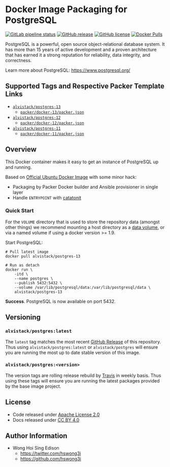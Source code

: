 # Docker Image Packaging for PostgreSQL

[![GitLab pipeline status](https://img.shields.io/gitlab/pipeline/alvistack/docker-postgres/master)](https://gitlab.com/alvistack/docker-postgres/-/pipelines)
[![GitHub release](https://img.shields.io/github/release/alvistack/docker-postgres.svg)](https://github.com/alvistack/docker-postgres/releases)
[![GitHub license](https://img.shields.io/github/license/alvistack/docker-postgres.svg)](https://github.com/alvistack/docker-postgres/blob/master/LICENSE)
[![Docker Pulls](https://img.shields.io/docker/pulls/alvistack/postgres-13.svg)](https://hub.docker.com/r/alvistack/postgres-13)

PostgreSQL is a powerful, open source object-relational database system. It has more than 15 years of active development and a proven architecture that has earned it a strong reputation for reliability, data integrity, and correctness.

Learn more about PostgreSQL: <https://www.postgresql.org/>

## Supported Tags and Respective Packer Template Links

  - [`alvistack/postgres-13`](https://hub.docker.com/r/alvistack/postgres-13)
      - [`packer/docker-13/packer.json`](https://github.com/alvistack/docker-postgres/blob/master/packer/docker-13/packer.json)
  - [`alvistack/postgres-12`](https://hub.docker.com/r/alvistack/postgres-12)
      - [`packer/docker-12/packer.json`](https://github.com/alvistack/docker-postgres/blob/master/packer/docker-12/packer.json)
  - [`alvistack/postgres-11`](https://hub.docker.com/r/alvistack/postgres-11)
      - [`packer/docker-11/packer.json`](https://github.com/alvistack/docker-postgres/blob/master/packer/docker-11/packer.json)

## Overview

This Docker container makes it easy to get an instance of PostgreSQL up and running.

Based on [Official Ubuntu Docker Image](https://hub.docker.com/_/ubuntu/) with some minor hack:

  - Packaging by Packer Docker builder and Ansible provisioner in single layer
  - Handle `ENTRYPOINT` with [catatonit](https://github.com/openSUSE/catatonit)

### Quick Start

For the `VOLUME` directory that is used to store the repository data (amongst other things) we recommend mounting a host directory as a [data volume](https://docs.docker.com/engine/tutorials/dockervolumes/#/data-volumes), or via a named volume if using a docker version \>= 1.9.

Start PostgreSQL:

    # Pull latest image
    docker pull alvistack/postgres-13
    
    # Run as detach
    docker run \
        -itd \
        --name postgres \
        --publish 5432:5432 \
        --volume /var/lib/postgresql/data:/var/lib/postgresql/data \
        alvistack/postgres-13

**Success**. PostgreSQL is now available on port 5432.

## Versioning

### `alvistack/postgres:latest`

The `latest` tag matches the most recent [GitHub Release](https://github.com/alvistack/docker-postgres/releases) of this repository. Thus using `alvistack/postgres:latest` or `alvistack/postgres` will ensure you are running the most up to date stable version of this image.

### `alvistack/postgres:<version>`

The version tags are rolling release rebuild by [Travis](https://travis-ci.com/alvistack/docker-postgres) in weekly basis. Thus using these tags will ensure you are running the latest packages provided by the base image project.

## License

  - Code released under [Apache License 2.0](LICENSE)
  - Docs released under [CC BY 4.0](http://creativecommons.org/licenses/by/4.0/)

## Author Information

  - Wong Hoi Sing Edison
      - <https://twitter.com/hswong3i>
      - <https://github.com/hswong3i>
